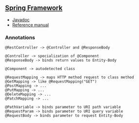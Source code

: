 ## [Spring Framework](https://spring.io/projects/spring-framework)

* [Javadoc](https://docs.spring.io/spring-framework/docs/current/javadoc-api/)  
* [Reference manual](https://docs.spring.io/spring-framework/docs/current/spring-framework-reference/)  

### Annotations

```
@RestController -> @Controller and @ResponseBody

@Controller -> specialization of @Component
@ResponseBody -> binds return values to Entity-Body

@Component -> autodetected class

@RequestMapping -> maps HTTP method request to class method
@GetMapping -> like @RequestMapping("GET")
@PostMapping -> ...
@PutMapping -> ...
@DeleteMapping -> ...
@PatchMapping -> ...

@PathVariable -> binds parameter to URI path variable
@RequestParam -> binds parameter to URI query variable
@RequestBody -> binds parameter to request Entity-Body
```